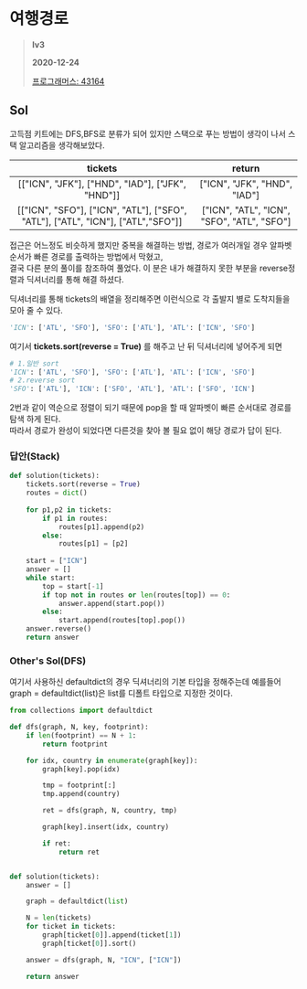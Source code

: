 # 여행경로
> **lv3**
>
> **2020-12-24**
>
> [프로그래머스: 43164](https://programmers.co.kr/learn/courses/30/lessons/43164)


## Sol
고득점 키트에는 DFS,BFS로 분류가 되어 있지만 스택으로 푸는 방법이 생각이 나서 스택 알고리즘을 생각해보았다.



| tickets | return |
| :-----: | :-----: |
| [["ICN", "JFK"], ["HND", "IAD"], ["JFK", "HND"]] | ["ICN", "JFK", "HND", "IAD"]
| [["ICN", "SFO"], ["ICN", "ATL"], ["SFO", "ATL"], ["ATL", "ICN"], ["ATL","SFO"]]| ["ICN", "ATL", "ICN", "SFO", "ATL", "SFO"]|

 
접근은 어느정도 비슷하게 했지만 중복을 해결하는 방법, 경로가 여러개일 경우 알파벳 순서가 빠른 경로를 출력하는 방법에서 막혔고,  
결국 다른 분의 풀이를 참조하여 풀었다. 이 분은 내가 해결하지 못한 부분을 reverse정렬과 딕셔너리를 통해 해결 하셨다.  


딕셔너리를 통해 tickets의 배열을 정리해주면 이런식으로 각 출발지 별로 도착지들을 모아 줄 수 있다.  
```python
'ICN': ['ATL', 'SFO'], 'SFO': ['ATL'], 'ATL': ['ICN', 'SFO']
```


여기서 **tickets.sort(reverse = True)** 를 해주고 난 뒤 딕셔너리에 넣어주게 되면   
```python
# 1.일반 sort
'ICN': ['ATL', 'SFO'], 'SFO': ['ATL'], 'ATL': ['ICN', 'SFO']
# 2.reverse sort
'SFO': ['ATL'], 'ICN': ['SFO', 'ATL'], 'ATL': ['SFO', 'ICN']
```
2번과 같이 역순으로 정렬이 되기 때문에 pop을 할 때 알파벳이 빠른 순서대로 경로를 탐색 하게 된다.  
따라서 경로가 완성이 되었다면 다른것을 찾아 볼 필요 없이 해당 경로가 답이 된다.  


### 답안(Stack)
```python
def solution(tickets):
    tickets.sort(reverse = True)
    routes = dict()
    
    for p1,p2 in tickets:
        if p1 in routes:
            routes[p1].append(p2)
        else:
            routes[p1] = [p2]
    
    start = ["ICN"]
    answer = []
    while start:
        top = start[-1]
        if top not in routes or len(routes[top]) == 0:
            answer.append(start.pop())
        else:
            start.append(routes[top].pop())
    answer.reverse()    
    return answer
```


### Other's Sol(DFS)

여기서 사용하신 defaultdict의 경우 딕셔너리의 기본 타입을 정해주는데 예를들어  
graph = defaultdict(list)은 list를 디폴트 타입으로 지정한 것이다.



```python
from collections import defaultdict 

def dfs(graph, N, key, footprint):
    if len(footprint) == N + 1:
        return footprint

    for idx, country in enumerate(graph[key]):
        graph[key].pop(idx)

        tmp = footprint[:]
        tmp.append(country)

        ret = dfs(graph, N, country, tmp)

        graph[key].insert(idx, country)

        if ret:
            return ret


def solution(tickets):
    answer = []

    graph = defaultdict(list)

    N = len(tickets)
    for ticket in tickets:
        graph[ticket[0]].append(ticket[1])
        graph[ticket[0]].sort()

    answer = dfs(graph, N, "ICN", ["ICN"])

    return answer
```
